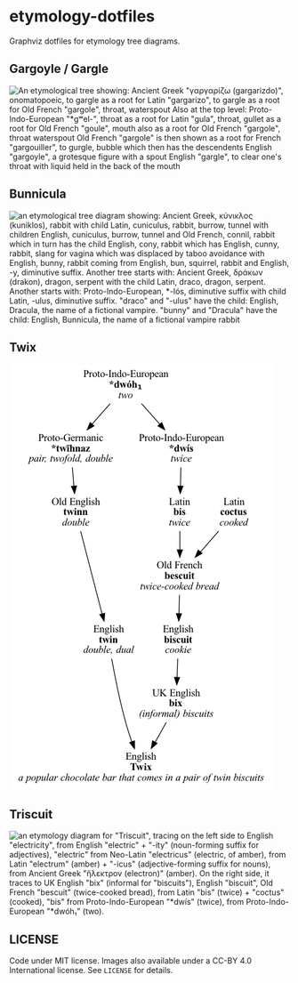 # etymology-dotfiles

Graphviz dotfiles for etymology tree diagrams.

## Gargoyle / Gargle

![An etymological tree showing: Ancient Greek "γαργαρίζω (gargarizdo)", onomatopoeic, to gargle as a root for Latin "gargarizo", to gargle as a root for Old French "gargole", throat, waterspout Also at the top level: Proto-Indo-European "*gʷel-", throat as a root for Latin "gula", throat, gullet as a root for Old French "goule", mouth also as a root for Old French "gargole", throat waterspout Old French "gargole" is then shown as a root for French "gargouiller", to gurgle, bubble which then has the descendents English "gargoyle", a grotesque figure with a spout English "gargle", to clear one's throat with liquid held in the back of the mouth](gargoyle-gargle.png)

## Bunnicula

![an etymological tree diagram showing: Ancient Greek, κύνικλος (kuniklos), rabbit with child Latin, cuniculus, rabbit, burrow, tunnel with children English, cuniculus, burrow, tunnel and Old French, connil, rabbit which in turn has the child English, cony, rabbit which has English, cunny, rabbit, slang for vagina which was displaced by taboo avoidance with English, bunny, rabbit coming from English, bun, squirrel, rabbit and English, -y, diminutive suffix. Another tree starts with: Ancient Greek, δράκων (drakon), dragon, serpent with the child Latin, draco, dragon, serpent. Another starts with: Proto-Indo-European, *-lós, diminutive suffix with child Latin, -ulus, diminutive suffix. "draco" and "-ulus" have the child: English, Dracula, the name of a fictional vampire. "bunny" and "Dracula" have the child: English, Bunnicula, the name of a fictional vampire rabbit](bunnicula.png)

## Twix

![an etymology diagram for "Twix", tracing on the left side to English "twin", Old English "twinn" (double), Proto-Germanic "*twīhnaz" (pair, twofold, double), Proto-Indo-European "*dwóh₁" (two). On the right side, it traces to UK English "bix" (informal for "biscuits"), English "biscuit", Old French "bescuit" (twice-cooked bread), from Latin "bis" (twice) + "coctus" (cooked), "bis" from Proto-Indo-European "*dwís" (twice), also from Proto-Indo-European "*dwóh₁" (two).](twix.png)

## Triscuit

![an etymology diagram for "Triscuit", tracing on the left side to English "electricity", from English "electric" + "-ity" (noun-forming suffix for adjectives), "electric" from Neo-Latin "electricus" (electric, of amber), from Latin "electrum" (amber) + "-icus" (adjective-forming suffix for nouns), from Ancient Greek "ἤλεκτρον (electron)" (amber). On the right side, it traces to UK English "bix" (informal for "biscuits"), English "biscuit", Old French "bescuit" (twice-cooked bread), from Latin "bis" (twice) + "coctus" (cooked), "bis" from Proto-Indo-European "*dwís" (twice), from Proto-Indo-European "*dwóh₁" (two).](triscuit.png)

## LICENSE

Code under MIT license. Images also available under a CC-BY 4.0 International license. See `LICENSE` for details.
